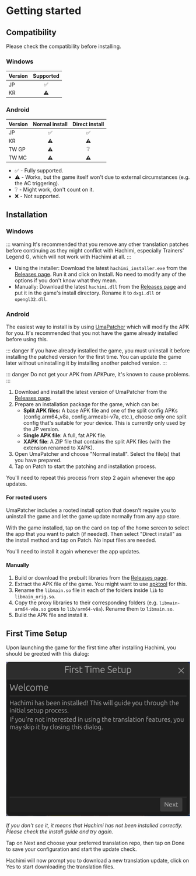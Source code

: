 # Getting started

## Compatibility

Please check the compatibility before installing.

### Windows
| Version | Supported |
| --- | :---: |
| JP | ✅ |
| KR | ⚠️ |

### Android

| Version | Normal install | Direct install |
| --- | :---: | :---: |
| JP | ✅ | ✅ |
| KR | ⚠️ | ⚠️ |
| TW GP | ⚠️ | ❔ |
| TW MC | ⚠️ | ⚠️ |
- ✅ - Fully supported.
- ⚠️ - Works, but the game itself won't due to external circumstances (e.g. the AC triggering).
- ❔ - Might work, don't count on it.
- ❌ - Not supported.


## Installation

### Windows

::: warning
It's recommended that you remove any other translation patches before continuing as they might conflict with Hachimi, especially Trainers' Legend G, which will not work with Hachimi at all.
:::

- Using the installer: Download the latest `hachimi_installer.exe` from the [Releases page](https://github.com/Hachimi-Hachimi/Hachimi/releases). Run it and click on Install. No need to modify any of the options if you don't know what they mean.
- Manually: Download the latest `hachimi.dll` from the [Releases page](https://github.com/Hachimi-Hachimi/Hachimi/releases) and put it in the game's install directory. Rename it to `dxgi.dll` or `opengl32.dll`.

### Android

The easiest way to install is by using [UmaPatcher](https://github.com/LeadRDRK/UmaPatcher) which will modify the APK for you. It's recommended that you not have the game already installed before using this.

::: danger
If you have already installed the game, you must uninstall it before installing the patched version for the first time. You can update the game later without uninstalling it by installing another patched version.
:::

::: danger
Do not get your APK from APKPure, it's known to cause problems.
:::

1. Download and install the latest version of UmaPatcher from the [Releases page](https://github.com/LeadRDRK/UmaPatcher/releases).
2. Prepare an installation package for the game, which can be:
    - **Split APK files:** A base APK file and one of the split config APKs (config.arm64_v8a, config.armeabi-v7a, etc.),
    choose only one split config that's suitable for your device.
    This is currently only used by the JP version.
    - **Single APK file**: A full, fat APK file.
    - **XAPK file**: A ZIP file that contains the split APK files (with the extension renamed to XAPK).
3. Open UmaPatcher and choose "Normal install". Select the file(s) that you have prepared.
4. Tap on Patch to start the patching and installation process.

You'll need to repeat this process from step 2 again whenever the app updates.

#### For rooted users
UmaPatcher includes a rooted install option that doesn't require you to uninstall the game and let the game update normally from any app store.

With the game installed, tap on the card on top of the home screen to select the app that you want to patch (if needed). Then select "Direct install" as the install method and tap on Patch. No input files are needed.

You'll need to install it again whenever the app updates.

#### Manually
1. Build or download the prebuilt libraries from the [Releases page](https://github.com/Hachimi-Hachimi/Hachimi/releases).
2. Extract the APK file of the game. You might want to use [apktool](https://apktool.org/) for this.
3. Rename the `libmain.so` file in each of the folders inside `lib` to `libmain_orig.so`.
4. Copy the proxy libraries to their corresponding folders (e.g. `libmain-arm64-v8a.so` goes to `lib/arm64-v8a`). Rename them to `libmain.so`.
5. Build the APK file and install it.

## First Time Setup
Upon launching the game for the first time after installing Hachimi, you should be greeted with this dialog:

![First Time Setup](/assets/first-time-setup.jpg)

*If you don't see it, it means that Hachimi has not been installed correctly. Please check the install guide and try again.*

Tap on Next and choose your preferred translation repo, then tap on Done to save your configuration and start the update check.

Hachimi will now prompt you to download a new translation update, click on Yes to start downloading the translation files.